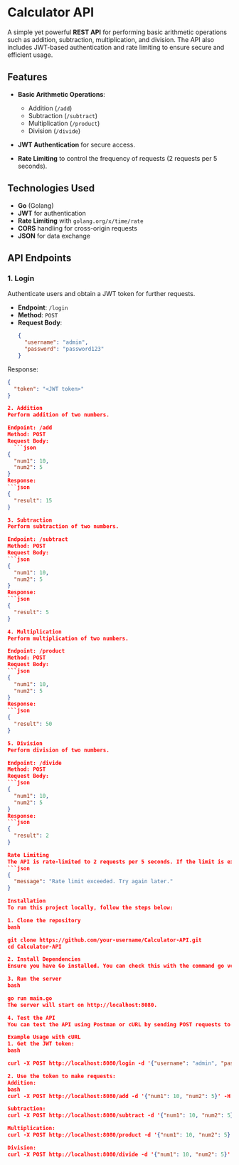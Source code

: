 # Calculator API

A simple yet powerful **REST API** for performing basic arithmetic operations such as addition, subtraction, multiplication, and division. The API also includes JWT-based authentication and rate limiting to ensure secure and efficient usage.

## Features

- **Basic Arithmetic Operations**:
  - Addition (`/add`)
  - Subtraction (`/subtract`)
  - Multiplication (`/product`)
  - Division (`/divide`)
  
- **JWT Authentication** for secure access.
- **Rate Limiting** to control the frequency of requests (2 requests per 5 seconds).
  
## Technologies Used

- **Go** (Golang)
- **JWT** for authentication
- **Rate Limiting** with `golang.org/x/time/rate`
- **CORS** handling for cross-origin requests
- **JSON** for data exchange

## API Endpoints

### 1. **Login**

Authenticate users and obtain a JWT token for further requests.

- **Endpoint**: `/login`
- **Method**: `POST`
- **Request Body**:
  ```json
  {
    "username": "admin",
    "password": "password123"
  }
Response:
```json
{
  "token": "<JWT token>"
}

2. Addition
Perform addition of two numbers.

Endpoint: /add
Method: POST
Request Body:
  ```json
{
  "num1": 10,
  "num2": 5
}
Response:
```json
{
  "result": 15
}

3. Subtraction
Perform subtraction of two numbers.

Endpoint: /subtract
Method: POST
Request Body:
```json
{
  "num1": 10,
  "num2": 5
}
Response:
```json
{
  "result": 5
}

4. Multiplication
Perform multiplication of two numbers.

Endpoint: /product
Method: POST
Request Body:
```json
{
  "num1": 10,
  "num2": 5
}
Response:
```json
{
  "result": 50
}

5. Division
Perform division of two numbers.

Endpoint: /divide
Method: POST
Request Body:
```json
{
  "num1": 10,
  "num2": 5
}
Response:
```json
{
  "result": 2
}

Rate Limiting
The API is rate-limited to 2 requests per 5 seconds. If the limit is exceeded, you will receive a response with the following error:
```json
{
  "message": "Rate limit exceeded. Try again later."
}

Installation
To run this project locally, follow the steps below:

1. Clone the repository
bash

git clone https://github.com/your-username/Calculator-API.git
cd Calculator-API

2. Install Dependencies
Ensure you have Go installed. You can check this with the command go version. If it's not installed, download Go.

3. Run the server
bash

go run main.go
The server will start on http://localhost:8080.

4. Test the API
You can test the API using Postman or cURL by sending POST requests to the endpoints mentioned above. Make sure to include the Authorization header with the Bearer token for authenticated routes.

Example Usage with cURL
1. Get the JWT token:
bash

curl -X POST http://localhost:8080/login -d '{"username": "admin", "password": "password123"}' -H "Content-Type: application/json"

2. Use the token to make requests:
Addition:
bash 
curl -X POST http://localhost:8080/add -d '{"num1": 10, "num2": 5}' -H "Authorization: Bearer <JWT token>" -H "Content-Type: application/json"

Subtraction:
curl -X POST http://localhost:8080/subtract -d '{"num1": 10, "num2": 5}' -H "Authorization: Bearer <JWT token>" -H "Content-Type: application/json"

Multiplication:
curl -X POST http://localhost:8080/product -d '{"num1": 10, "num2": 5}' -H "Authorization: Bearer <JWT token>" -H "Content-Type: application/json"

Division:
curl -X POST http://localhost:8080/divide -d '{"num1": 10, "num2": 5}' -H "Authorization: Bearer <JWT token>" -H "Content-Type: application/json"
